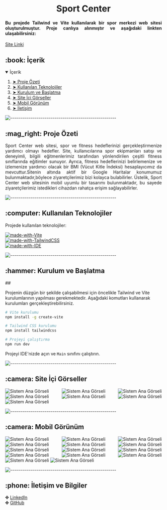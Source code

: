 <h1 align="center">Sport Center</h1>
<h4 align="justify"> 
Bu projede Tailwind ve Vite kullanılarak bir spor merkezi web sitesi oluşturulmuştur. Proje canlıya alınmıştır ve aşağıdaki linkten ulaşabilirsiniz:
</h4>
<p>
<a href="https://patika-sport-center.netlify.app/">Site Linki</a> <br>
</p>

<h2 id="table-of-contents"> :book: İçerik</h2>

<details open="open">
  <summary>İçerik</summary>
  <ol>
    <li><a href="#proje-ozeti"> ➤ Proje Özeti</a></li>
    <li><a href="#teknolojiler"> ➤ Kullanılan Teknolojiler</a></li>
    <li><a href="#kurulum"> ➤ Kurulum ve Başlatma</a></li>
    <li><a href="#sistem-gorselleri"> ➤ Site İçi Görseller</a></li>
    <li><a href="#mobile"> ➤ Mobil Görünüm</a></li>
    <li><a href="#iletisim"> ➤ İletişim</a></li>
  </ol>
</details>



![-----------------------------------------------------](https://raw.githubusercontent.com/andreasbm/readme/master/assets/lines/rainbow.png)
<!-- PROJECT OVERVIEW -->
<h2 id="proje-ozeti"> :mag_right: Proje Özeti</h2>

<p align="justify"> 
Sport Center web sitesi, spor ve fitness hedeflerinizi gerçekleştirmenize yardımcı olmayı hedefler. Site, kullanıcılarına spor ekipmanları satışı ve deneyimli, bilgili eğitmenlerimiz tarafından yönlendirilen çeşitli fitness sınıflarında  eğitimler sunuyor.
Ayrıca, fitness hedeflerinizi belirlemenize ve izlemenize yardımcı olacak bir BMI (Vücut Kitle İndeksi) hesaplayıcımız da mevcuttur.Sitenin altında aktif bir Google Haritalar konumumuz bulunmaktadır,böylece ziyaretçilerimiz bizi kolayca bulabilirler. Üstelik, Sport Center web sitesinin mobil uyumlu bir tasarımı bulunmaktadır, bu sayede ziyaretçilerimiz istedikleri cihazdan rahatça erişim sağlayabilirler.


</p>

![-----------------------------------------------------](https://raw.githubusercontent.com/andreasbm/readme/master/assets/lines/rainbow.png)
<!-- USED TECHNOLOGIES -->
<h2 id="teknolojiler"> :computer: Kullanılan Teknolojiler</h2>

<p align="justify"> 
Projede kullanılan teknolojiler:

[![made-with-Vite](https://img.shields.io/badge/Made%20with-Vite-red.svg)](https://vitejs.dev/) <br>
[![made-with-TailwindCSS](https://img.shields.io/badge/Made%20with-Tailwind%20CSS-blueviolet.svg)](https://tailwindcss.com/) <br>
[![made-with-IDE](https://img.shields.io/badge/IDE-VS%20Code%20%2F%20WebStorm%20%2F%20Herhangi%20bir%20IDE-blue.svg)](https://code.visualstudio.com/)


</p>

![-----------------------------------------------------](https://raw.githubusercontent.com/andreasbm/readme/master/assets/lines/rainbow.png)
<!-- SETUP AND LAUNCH -->
<h2 id="kurulum"> :hammer: Kurulum ve Başlatma</h2>

<p align="justify"> 
## 

Projenin düzgün bir şekilde çalışabilmesi için öncelikle Tailwind ve Vite kurulumlarının yapılması gerekmektedir. Aşağıdaki komutları kullanarak kurulumları gerçekleştirebilirsiniz.

```bash
# Vite kurulumu
npm install -g create-vite

# Tailwind CSS kurulumu
npm install tailwindcss

# Projeyi çalıştırma
npm run dev
```

Projeyi IDE'nizde açın ve `Main` sınıfını çalıştırın.
</p>


![-----------------------------------------------------](https://raw.githubusercontent.com/andreasbm/readme/master/assets/lines/rainbow.png)

<!-- PROGRAM SCREENSHOTS -->
<h2 id="sistem-gorselleri"> :camera: Site İçi Görseller</h2>

<p align="justify"> 


  <img src="img/1.png" alt="Sistem Ana Görseli">
  <img src="img/2.png" alt="Sistem Ana Görseli">
  <img src="img/3.png" alt="Sistem Ana Görseli">
  <img src="img/4.png" alt="Sistem Ana Görseli">
  <img src="img/5.png" alt="Sistem Ana Görseli">
  <img src="img/6.png" alt="Sistem Ana Görseli">
  <img src="img/7.png" alt="Sistem Ana Görseli">

</p>

![-----------------------------------------------------](https://raw.githubusercontent.com/andreasbm/readme/master/assets/lines/rainbow.png)

<!-- PROGRAM SCREENSHOTS -->
<h2 id="mobile"> :camera: Mobil Görünüm</h2>

<p align="justify"> 


  <img src="img/mobile/1.jpg" alt="Sistem Ana Görseli">
  <img src="img/mobile/2.jpg" alt="Sistem Ana Görseli">
  <img src="img/mobile/3.jpg" alt="Sistem Ana Görseli">
  <img src="img/mobile/4.jpg" alt="Sistem Ana Görseli">
  <img src="img/mobile/5.jpg" alt="Sistem Ana Görseli">
  <img src="img/mobile/6.jpg" alt="Sistem Ana Görseli">
  <img src="img/mobile/7.jpg" alt="Sistem Ana Görseli">
  <img src="img/mobile/8.jpg" alt="Sistem Ana Görseli">
  <img src="img/mobile/9.jpg" alt="Sistem Ana Görseli">
  <img src="img/mobile/10.jpg" alt="Sistem Ana Görseli">
  <img src="img/mobile/11.jpg" alt="Sistem Ana Görseli">
  <img src="img/mobile/12.jpg" alt="Sistem Ana Görseli">
  <img src="img/mobile/13.jpg" alt="Sistem Ana Görseli">
  <img src="img/mobile/14.jpg" alt="Sistem Ana Görseli">

</p>

![-----------------------------------------------------](https://raw.githubusercontent.com/andreasbm/readme/master/assets/lines/rainbow.png)
<!-- CONTACT -->
<h2 id="iletisim"> :phone: İletişim ve Bilgiler</h2>

<p>
✤ <a href="https://linkedin.com/in/esra-sen">LinkedIn</a> <br>
✤ <a href="https://github.com/esrasen">GitHub</a> <br>
</p>